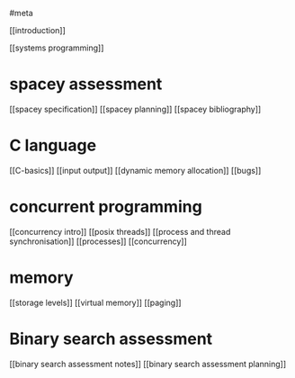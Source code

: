 #meta

[[introduction]]

[[systems programming]]

# spacey assessment

[[spacey specification]]
[[spacey planning]]
[[spacey bibliography]]
# C language
[[C-basics]]
[[input output]]
[[dynamic memory allocation]]
[[bugs]]
# concurrent programming

[[concurrency intro]]
[[posix threads]]
[[process and thread synchronisation]]
[[processes]]
[[concurrency]]

# memory

[[storage levels]]
[[virtual memory]]
[[paging]]
# Binary search assessment

[[binary search assessment notes]]
[[binary search assessment planning]]


